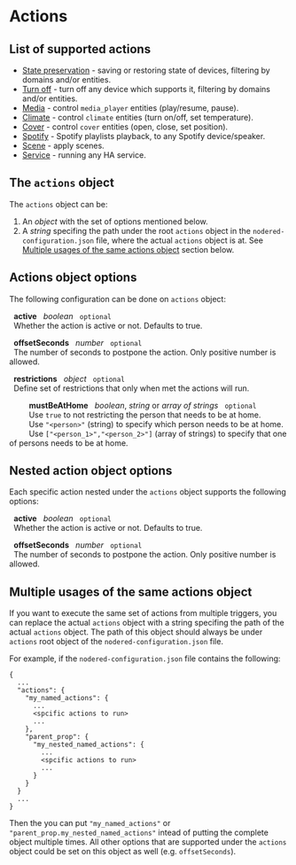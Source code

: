 # Actions

## List of supported actions
* [State preservation](/documantation/actions/statePreservation.md) - saving or restoring state of devices, filtering by domains and/or entities.
* [Turn off](/documantation/actions/turnOff.md) - turn off any device which supports it, filtering by domains and/or entities.
* [Media](/documantation/actions/media.md) - control `media_player` entities (play/resume, pause).
* [Climate](/documantation/actions/climate.md) - control `climate` entities (turn on/off, set temperature).
* [Cover](/documantation/actions/cover.md) - control `cover` entities (open, close, set position).
* [Spotify](/documantation/actions/spotify.md) - Spotify playlists playback, to any Spotify device/speaker.
* [Scene](/documantation/actions/scene.md) - apply scenes.
* [Service](/documantation/actions/service.md) - running any HA service.

## The `actions` object
The `actions` object can be:
1. An *object* with the set of options mentioned below.
2. A *string* specifing the path under the root `actions` object in the `nodered-configuration.json` file, where the actual `actions` object is at.
   See [Multiple usages of the same actions object](#multiple-usages-of-the-same-actions-object) section below.

## Actions object options
The following configuration can be done on `actions` object:

&nbsp; **active** &nbsp; *boolean* &nbsp; `optional` <br>
&nbsp; Whether the action is active or not. Defaults to true.

&nbsp; **offsetSeconds** &nbsp; *number* &nbsp; `optional` <br>
&nbsp; The number of seconds to postpone the action. Only positive number is allowed.

&nbsp; **restrictions** &nbsp; *object* &nbsp; `optional` <br>
&nbsp; Define set of restrictions that only when met the actions will run.

&nbsp;&nbsp;&nbsp;&nbsp;&nbsp;&nbsp;&nbsp;&nbsp; **mustBeAtHome** &nbsp; *boolean*, *string* or *array of strings* &nbsp; `optional` <br>
&nbsp;&nbsp;&nbsp;&nbsp;&nbsp;&nbsp;&nbsp;&nbsp; Use `true` to not restricting the person that needs to be at home. <br>
&nbsp;&nbsp;&nbsp;&nbsp;&nbsp;&nbsp;&nbsp;&nbsp; Use `"<person>"` (string) to specify which person needs to be at home.<br>
&nbsp;&nbsp;&nbsp;&nbsp;&nbsp;&nbsp;&nbsp;&nbsp; Use `["<person_1>","<person_2>"]` (array of strings) to specify that one of persons needs to be at home.


## Nested action object options
Each specific action nested under the `actions` object supports the following options:

&nbsp; **active** &nbsp; *boolean* &nbsp; `optional` <br>
&nbsp; Whether the action is active or not. Defaults to true.

&nbsp; **offsetSeconds** &nbsp; *number* &nbsp; `optional` <br>
&nbsp; The number of seconds to postpone the action. Only positive number is allowed.

## Multiple usages of the same actions object
If you want to execute the same set of actions from multiple triggers, you can replace the actual `actions` object with a string specifing the path of the actual `actions` object. The path of this object should always be under `actions` root object of the `nodered-configuration.json` file.

For example, if the `nodered-configuration.json` file contains the following:
```
{
  ...
  "actions": {
    "my_named_actions": {
      ...
      <spcific actions to run>
      ...
    },
    "parent_prop": {
      "my_nested_named_actions": {
        ...
        <spcific actions to run>
        ...
      }
    }
  }
  ...
}
```
Then the you can put `"my_named_actions"` or `"parent_prop.my_nested_named_actions"` intead of putting the complete object multiple times.
All other options that are supported under the `actions` object could be set on this object as well (e.g. `offsetSeconds`).

